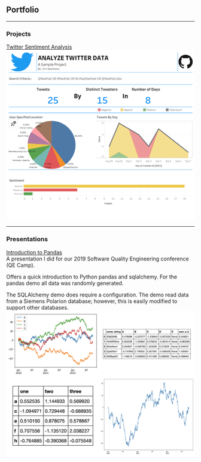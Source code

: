 ## Portfolio

---

### Projects 

[Twitter Sentiment Analysis](/projects/twitter-sentiment)
<img src="images/Analyze Twitter Data.png?raw=true"/>

---
### Presentations
[Introduction to Pandas](https://github.com/els-pnw/QECamp19-Intro-to-pandas/)
<br>
A presentation I did for our 2019 Software Quality Engineering conference (QE Camp).  

Offers a quick introduction to Python pandas and sqlalchemy.  For the pandas demo all data was randomly generated.

The SQLAlchemy demo does require a configuration.  The demo read data from a Siemens Polarion database; however, this is easily modified to support other databases.
<img src="images/Pandas Getting Started.png">